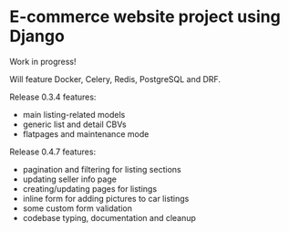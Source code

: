 # E-commerce website project using Django

Work in progress!

Will feature Docker, Celery, Redis, PostgreSQL and DRF.

Release 0.3.4 features:
- main listing-related models
- generic list and detail CBVs
- flatpages and maintenance mode

Release 0.4.7 features:
- pagination and filtering for listing sections
- updating seller info page
- creating/updating pages for listings
- inline form for adding pictures to car listings
- some custom form validation
- codebase typing, documentation and cleanup
